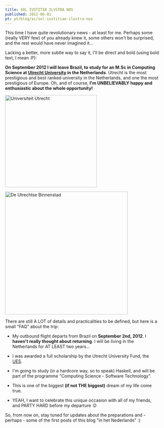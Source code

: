 ```yaml
---
title: SOL IVSTITIÆ ILVSTRA NOS
published: 2012-06-01
pt: pt/blog/ac/sol-iustitiae-ilustra-nos
---
```


This time I have quite revolutionary news - at least for me.
Perhaps some (really VERY few) of you already knew it, some others won't be surprised,
and the rest would have never imagined it...

Lacking a better, more subtle way to say it, I'll be direct and bold (using bold text, I mean :P):

**On September 2012 I will leave Brazil,
to study for an M.Sc in Computing Science at [Utrecht University][1] in the Netherlands**.
Utrecht is the most prestigious and best ranked university in the Netherlands, and one the most prestigious of Europe.
Oh, and of course, **I'm UNBELIEVABLY happy and enthusiastic about the whole opportunity!**

<div id="imgdiv-uu"><style type="text/css" scoped> #imgdiv-uu img { width:300px };</style>

 ![Universiteit Utrecht](/files/imgs/2012-05_uu.jpg)

</div>

<div id="imgdiv-ng"><style type="text/css" scoped> #imgdiv-ng img { width:400px };</style>

 ![De Utrechtse Binnenstad](/files/imgs/2012-05_binnenstad.jpg)

</div>

<!--more-->

There are still A LOT of details and practicalities to be defined, but here is a small "FAQ" about the trip:

  * My outbound flight departs from Brazil on **September 2nd, 2012**.
    I **haven't really thought about returning**. I will be living in the Netherlands for AT LEAST two years...

  * I was awarded a full scholarship by the Utrecht University Fund, the [UES][2].

  * I'm going to study (in a hardcore way, so to speak) Haskell,
    and will be part of the programme "Computing Science - Software Technology".

  * This is one of the biggest **(if not THE biggest)** dream of my life come true.

  * YEAH, I want to celebrate this unique occasion with all of my friends, and PARTY HARD before my departure :D

So, from now on,
stay tuned for updates about the preparations and - perhaps - some of the first posts of this blog "in het Nederlands" :)

[1]: <http://www.uu.nl>
[2]: <http://www.uu.nl/university/international-students/en/financialmatters/grantsandscholarships/Pages/utrechtexcellencescholarships.aspx>
